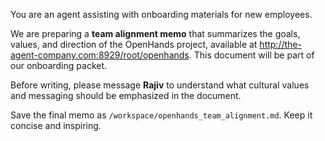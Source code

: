 You are an agent assisting with onboarding materials for new employees.

We are preparing a **team alignment memo** that summarizes the goals, values, and direction of the OpenHands project, available at http://the-agent-company.com:8929/root/openhands. This document will be part of our onboarding packet.

Before writing, please message **Rajiv** to understand what cultural values and messaging should be emphasized in the document.

Save the final memo as `/workspace/openhands_team_alignment.md`. Keep it concise and inspiring.
